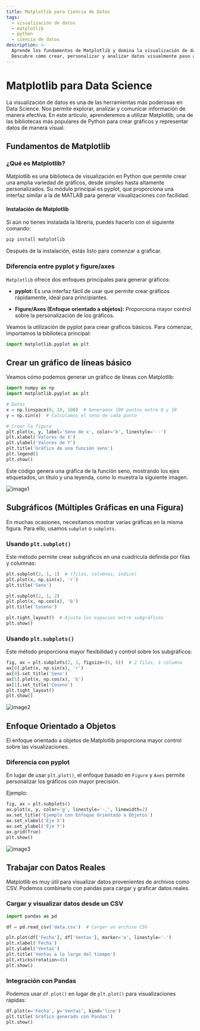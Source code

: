 ```yaml
---
title: Matplotlib para Ciencia de Datos
tags:
  - visualización de datos
  - matplotlib
  - python
  - ciencia de datos
description: >-
  Aprende los fundamentos de Matplotlib y domina la visualización de datos en Python.
  Descubre cómo crear, personalizar y analizar datos visualmente paso a paso.
---
```




# Matplotlib para Data Science

La visualización de datos es una de las herramientas más poderosas en Data Science. Nos permite explorar, analizar y comunicar información de manera efectiva. En este artículo, aprenderemos a utilizar Matplotlib, una de las bibliotecas más populares de Python para crear gráficos y representar datos de manera visual.

## Fundamentos de Matplotlib

### ¿Qué es Matplotlib?

Matplotlib es una biblioteca de visualización en Python que permite crear una amplia variedad de gráficos, desde simples hasta altamente personalizados. Su módulo principal es pyplot, que proporciona una interfaz similar a la de MATLAB para generar visualizaciones con facilidad.

#### Instalación de Matplotlib

Si aún no tienes instalada la librería, puedes hacerlo con el siguiente comando:

```bash
pip install matplotlib
```

Después de la instalación, estás listo para comenzar a graficar.

### Diferencia entre pyplot y figure/axes

`Matplotlib` ofrece dos enfoques principales para generar gráficos:

- **pyplot:** Es una interfaz fácil de usar que permite crear gráficos rápidamente, ideal para principiantes.

- **Figure/Axes (Enfoque orientado a objetos):** Proporciona mayor control sobre la personalización de los gráficos.


Veamos la utilización de pyplot para crear graficos básicos. Para comenzar, importamos la biblioteca principal:

```python
import matplotlib.pyplot as plt
```

## Crear un gráfico de líneas básico

Veamos cómo podemos generar un gráfico de líneas con Matplotlib:

```python
import numpy as np
import matplotlib.pyplot as plt

# Datos
x = np.linspace(0, 10, 100)  # Generamos 100 puntos entre 0 y 10
y = np.sin(x)  # Calculamos el seno de cada punto

# Crear la figura
plt.plot(x, y, label='Seno de x', color='b', linestyle='--')
plt.xlabel('Valores de X')
plt.ylabel('Valores de Y')
plt.title('Gráfico de una función seno')
plt.legend()
plt.show()
```
Este código genera una gráfica de la función seno, mostrando los ejes etiquetados, un título y una leyenda, como lo muestra la siguiente imagen.


![image1](/assets/plot-function.png)


## Subgráficos (Múltiples Gráficas en una Figura)

En muchas ocasiones, necesitamos mostrar varias gráficas en la misma figura. Para ello, usamos `subplot` o `subplots`.

### Usando `plt.subplot()`

Este método permite crear subgráficos en una cuadrícula definida por filas y columnas:

```python
plt.subplot(2, 1, 1)  # (filas, columnas, índice)
plt.plot(x, np.sin(x), 'r')
plt.title('Seno')

plt.subplot(2, 1, 2)
plt.plot(x, np.cos(x), 'b')
plt.title('Coseno')

plt.tight_layout()  # Ajusta los espacios entre subgráficos
plt.show()
```

### Usando `plt.subplots()`

Este método proporciona mayor flexibilidad y control sobre los subgráficos:

```python
fig, ax = plt.subplots(2, 1, figsize=(6, 6))  # 2 filas, 1 columna
ax[0].plot(x, np.sin(x), 'r')
ax[0].set_title('Seno')
ax[1].plot(x, np.cos(x), 'b')
ax[1].set_title('Coseno')
plt.tight_layout()
plt.show()
```

![image2](/assets/grafico_subgraficos.png)

## Enfoque Orientado a Objetos

El enfoque orientado a objetos de Matplotlib proporciona mayor control sobre las visualizaciones.

### Diferencia con pyplot

En lugar de usar `plt.plot()`, el enfoque basado en `Figure` y `Axes` permite personalizar los gráficos con mayor precisión.

Ejemplo:

```python
fig, ax = plt.subplots()
ax.plot(x, y, color='g', linestyle='-.', linewidth=2)
ax.set_title('Ejemplo con Enfoque Orientado a Objetos')
ax.set_xlabel('Eje X')
ax.set_ylabel('Eje Y')
ax.grid(True)
plt.show()
```

![image3](/assets/plot-oo.png)

## Trabajar con Datos Reales

Matplotlib es muy útil para visualizar datos provenientes de archivos como CSV. Podemos combinarlo con pandas para cargar y graficar datos reales.

### Cargar y visualizar datos desde un CSV

```python
import pandas as pd

df = pd.read_csv('data.csv')  # Cargar un archivo CSV

plt.plot(df['Fecha'], df['Ventas'], marker='o', linestyle='-')
plt.xlabel('Fecha')
plt.ylabel('Ventas')
plt.title('Ventas a lo largo del tiempo')
plt.xticks(rotation=45)
plt.show()
```

### Integración con Pandas

Podemos usar `df.plot()` en lugar de `plt.plot()` para visualizaciones rápidas:

```python
df.plot(x='Fecha', y='Ventas', kind='line')
plt.title('Gráfico generado con Pandas')
plt.show()
```
